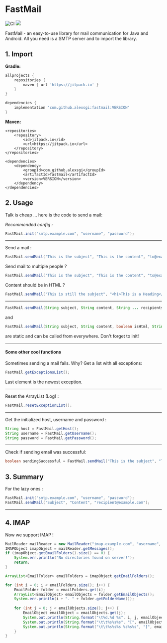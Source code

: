 # FastMail
![CI](https://github.com/alexsgi/fastmail/actions/workflows/maven.yml/badge.svg)
[![](https://jitpack.io/v/alexsgi/fastmail.svg)](https://jitpack.io/#alexsgi/fastmail)

FastMail - an easy-to-use library for mail communication for Java and Android. All you need is a SMTP server and to import the library.

## 1. Import
**Gradle:**
```gradle
allprojects {
    repositories {
        maven { url 'https://jitpack.io' }
    }
}
```
```gradle
dependencies {
    implementation 'com.github.alexsgi:fastmail:VERSION'
}
```
**Maven:**
```maven
<repositories>
    <repository>
        <id>jitpack.io</id>
        <url>https://jitpack.io</url>
    </repository>
</repositories>
```
```maven
<dependencies>
    <dependency>
        <groupId>com.github.alexsgi</groupId>
        <artifactId>fastmail</artifactId>
        <version>VERSION</version>
    </dependency>
</dependencies>
```

## 2. Usage

Talk is cheap ... here is the code to send a mail: 

*Recommended config :*
```java
FastMail.init("smtp.example.com", "username", "password");
```
---
Send a mail :
```java
FastMail.sendMail("This is the subject", "This is the content", "to@example.com");
```
Send mail to multiple people ?
```java
FastMail.sendMail("This is the subject", "This is the content", "to@example.com", "tome@example.com", "andme@example.com"); // ...
```
Content should be in HTML ?
```java
FastMail.sendMail("This is still the subject", "<h1>This is a Heading</h1> <p style=\"color=red;\">This is a RED paragraph.</p>", true, "hello@example.com");
```
---
```java 
FastMail.sendMail(String subject, String content, String ... recipients);
```
and
```java 
FastMail.sendMail(String subject, String content, boolean isHtml, String ... recipients);
```
are static and can be called from everywhere. Don't forget to init!

---
#### Some other cool functions
Sometimes sending a mail fails. Why? 
Get a list with all exceptions:
```java
FastMail.getExceptionsList();
```
Last element is the newest exception.

---
Reset the ArrayList (Log) :
```java
FastMail.resetExceptionList();
```

---
Get the initialized host, username and password :
```java
String host = FastMail.getHost();
String username = FastMail.getUsername();
String password = FastMail.getPassword();
```
---
Check if sending email was successful:
```java
boolean sendingSuccessful = FastMail.sendMail("This is the subject", "This is the content", "to@example.com");
```

## 3. Summary
For the lazy ones :

```java
FastMail.init("smtp.example.com", "username", "password");
FastMail.sendMail("Subject", "Content", "recipient@example.com");
```
---

## 4. IMAP
Now we support IMAP !

```java
MailReader mailReader = new MailReader("imap.example.com", "username", "Password");
IMAPObject imapObject = mailReader.getMessages();
if (imapObject.getEmailFolders().size() == 0) {
    System.err.println("No directories found on server!");
    return;
}

ArrayList<EmailFolder> emailFolders = imapObject.getEmailFolders();

for (int i = 0; i < emailFolders.size(); i++) {
    EmailFolder folder = emailFolders.get(i);
    ArrayList<EmailObject> emailObjects = folder.getEmailObjects();
    System.err.println(i + ". " + folder.getFolderName());
	
    for (int j = 0; j < emailObjects.size(); j++) {
        EmailObject emailObject = emailObjects.get(j);
        System.out.println(String.format("\t%d.%d %s", i, j, emailObject.getSubject()));
        System.out.println(String.format("\t\t%s%s%s", "[", emailObject.getContent(), "]"));
        System.out.println(String.format("\t\t%s%s%s %s%s%s", "[", emailObject.getSendDate(), "]", "[", emailObject.getReceivedDate(), "]"));
    }	
}
```

